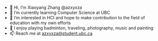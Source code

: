 - 👋 Hi, I’m Xiaoyang Zhang @azxyxza
- 🌱 I’m currently learning Computer Science at UBC
- 👀 I’m interested in HCI and hope to make contribution to the field of education with my own efforts
- 💓 I enjoy playing badminton, traveling, photography, music and painting
- 📫 Reach me at azxyxza@student.ubc.ca

<!---
azxyxza/azxyxza is a ✨ special ✨ repository because its `README.md` (this file) appears on your GitHub profile.
You can click the Preview link to take a look at your changes.
--->
